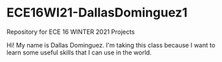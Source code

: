 # ECE16WI21-DallasDominguez1
Repository for ECE 16 WINTER 2021 Projects 

Hi! My name is Dallas Dominguez. I'm taking this class because I want to learn some useful 
skills that I can use in the world. 
